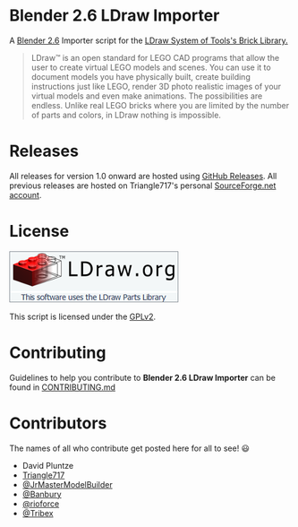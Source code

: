 Blender 2.6 LDraw Importer
==========================

A [Blender 2.6](http://www.blender.org) Importer script for the [LDraw System of Tools's Brick Library.](http://www.ldraw.org)

> LDraw&trade; is an open standard for LEGO CAD programs that allow the user to create virtual LEGO models and scenes. You can use it to document models
you have physically built, create building instructions just like LEGO, render 3D photo realistic images of your virtual models and even make animations.
The possibilities are endless. Unlike real LEGO bricks where you are limited by the number of parts and colors, in LDraw nothing is impossible.

Releases
========

All releases for version 1.0 onward are hosted using [GitHub Releases](https://github.com/le717/Blender-2.6-LDraw-Importer/releases).
All previous releases are hosted on Triangle717's personal [SourceForge.net account](http://sourceforge.net/projects/le717.u/files/Blender/Blender%202.6%20LDraw%20Importer/).

License
=======
<a target="_blank" href="http://www.ldraw.org/"><img src="Documentation/Official_LDraw_Logo.png" /></a>

This script is licensed under the [GPLv2](http://www.gnu.org/licenses/gpl-2.0.html).

Contributing
============

Guidelines to help you contribute to **Blender 2.6 LDraw Importer** can be found in [CONTRIBUTING.md](Documentation/CONTRIBUTING.md)

Contributors
============

The names of all who contribute get posted here for all to see! :smiley:

* David Pluntze
* [Triangle717](https://github.com/le717)
* [@JrMasterModelBuilder](https://github.com/JrMasterModelBuilder)
* [@Banbury](https://github.com/Banbury)
* [@rioforce](https://github.com/rioforce)
* [@Tribex](https://github.com/Tribex)

